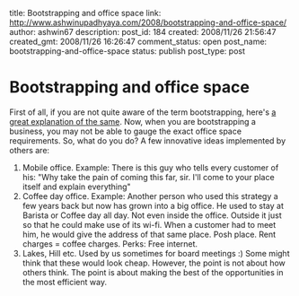 title: Bootstrapping and office space
link: http://www.ashwinupadhyaya.com/2008/bootstrapping-and-office-space/
author: ashwin67
description: 
post_id: 184
created: 2008/11/26 21:56:47
created_gmt: 2008/11/26 16:26:47
comment_status: open
post_name: bootstrapping-and-office-space
status: publish
post_type: post

# Bootstrapping and office space

First of all, if you are not quite aware of the term bootstrapping, here's [a great explanation of the same](http://blogs.openforum.com/2008/11/25/the-art-of-bootstrapping/). Now, when you are bootstrapping a business, you may not be able to gauge the exact office space requirements. So, what do you do? A few innovative ideas implemented by others are: 

  1. Mobile office. Example: There is this guy who tells every customer of his: "Why take the pain of coming this far, sir. I'll come to your place itself and explain everything"
  2. Coffee day office. Example: Another person who used this strategy a few years back but now has grown into a big office. He used to stay at Barista or Coffee day all day. Not even inside the office. Outside it just so that he could make use of its wi-fi. When a customer had to meet him, he would give the address of that same place. Posh place. Rent charges = coffee charges. Perks: Free internet.
  3. Lakes, Hill etc. Used by us sometimes for board meetings :)
Some might think that these would look cheap. However, the point is not about how others think. The point is about making the best of the opportunities in the most efficient way.